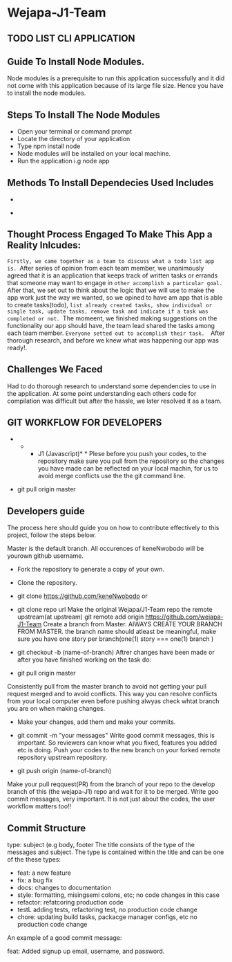 # Wejapa-J1-Team
## TODO LIST CLI APPLICATION 

## Guide  To Install Node Modules.
Node modules is a prerequisite to run this application successfully and it did not come with this application because of its large file size. Hence you have to install the node modules.

## Steps To Install The Node Modules
* Open your terminal or command prompt
*  Locate the directory of your application
*  Type npm install node
*  Node modules will be installed on your local machine.
*  Run the application i.g node app

## Methods To Install Dependecies Used Includes
* ````npm install chalk - Used for to add color(s) to the output(s).
* ````npm install yargs - Used for parsing arguments and generating appealing user intergace.


## Thought Process Engaged To Make This App a Reality Inlcudes:
``Firstly, we came together as a team to discuss what a todo list app is.
``After series of opinion from each team member, we unanimously agreed that it is an application that keeps track of written tasks or errands that someone may  want to engage in ``other accomplish a particular goal.
``After that, we set out to think about the logic that we will use to make the app work just the way we wanted, so we opined to have am app that is able to create tasks(todo), ``list already created tasks, show individual or single task, update tasks, remove task and indicate if a task was completed or not.
``The momeent, we finished making suggestions on the functionality our app should have, the team lead shared the tasks among each team member. 
``Everyone setted out to accomplish their task. 
``After thorough research, and before we knew what was happening our app was ready!.

## Challenges We Faced 
Had to do thorough research to understand some dependencies to use in the application.
At some point understanding each others code for compilation was difficult but after the hassle, we later resolved it as a team.

## GIT WORKFLOW FOR DEVELOPERS

*  * * J1 (Javascript)* * 
Plese before you push your codes, to the repository make sure you pull from the repository so the changes you have made can be reflected on your local machin, for us to avoid merge conflicts use the the git command line.

* git pull origin master

## Developers guide

The process here should guide you on how to contribute effectively to this project, follow the steps below. 

Master is the default branch.
All occurences of keneNwobodo will be yourown github username.
*  Fork the repository to generate a copy of your own.
*  Clone the repository.
*  git clone https://github.com/keneNwobodo
or
*  git clone repo url
Make the original Wejapa/J1-Team repo the remote upstream(at upstream)
git remote add origin https://github.com/wejapa-J1-Team
Create a branch from Master. AlWAYS CREATE YOUR BRANCH FROM MASTER. the branch name should atleast be meaningful, make sure you have one story per branch(one(1) story === one(1) branch )

* git checkout -b (name-of-branch)
Aftrer changes have been made  or after you have finished working on the task do:

* git pull origin master

Consistently pull from the master branch to avoid not getting your pull request merged and to avoid conflicts. This way you can resolve conflicts from your local computer even before pushing alwyas check whtat branch you are on when making changes.
*  Make your changes, add them and make your commits.

*  git commit -m "your messages"
Write good commit messages, this is important. So reviewers can know what you fixed, features you added etc is doing.
Push your codes to the new branch on your forked remote repository upstream repository.

*  git push origin (name-of-branch)

Make your pull reqquest(PR) from the branch of your repo to the develop branch of this (the wejapa-J1) repo and wait for it to be merged.
Write goo commit messages, very important. It is not just about the codes, the user workflow matters too!!

## Commit Structure
type: subject (e.g body, footer
The title consists of the type of the messages and subject. The type is contained within the title and can be one of the these types:
* feat: a new feature
* fix: a bug fix
* docs: changes to documentation
* style: formatting, misingsemi colons, etc; no code changes in this case
* refactor: refatcoring production code
* testL adding tests, refactoring test, no production code change
* chore: updating build tasks, packacge manager configs, etc no production code change

An example of a good commit message:

feat: Added signup up email, username, and password.


